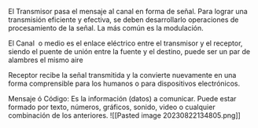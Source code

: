 El Transmisor pasa el mensaje al canal en forma de señal. Para lograr una transmisión eficiente y efectiva, se deben desarrollarlo operaciones de procesamiento de la señal. La más común es la modulación.

El Canal  o medio es el enlace eléctrico entre el transmisor y el receptor, siendo el puente de unión entre la fuente y el destino, puede ser un par de alambres el mismo aire

Receptor recibe la señal transmitida y la convierte nuevamente en una forma comprensible para los humanos o para dispositivos electrónicos.

Mensaje ó Código: Es la información (datos) a comunicar. Puede estar formado por texto, números, gráficos, sonido, video o cualquier combinación de los anteriores.
![[Pasted image 20230822134805.png]]
